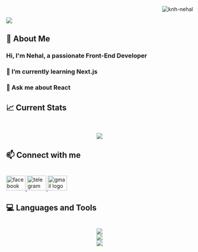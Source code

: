 <!-- banner -->
<p align="right"> <img src="https://komarev.com/ghpvc/?username=knh-nehal&label=Profile%20views&color=0e75b6&style=flat" alt="knh-nehal" /> </p>
<img src="https://i.ibb.co/j3423b0/Github-Banner.png" />

<!-- About Me Section -->

<h2 align="left">🔰 About Me</h2>
<h3 align="left">Hi, I'm Nehal, a passionate Front-End Developer</h3>

<h3 align="left"> 🌱 I’m currently learning Next.js </h3>

<h3 align="left"> 💬 Ask me about React </h3>

<!-- Stats -->

<h2 align="left">📈 Current Stats</h2>

<br/>

<p align="center"><img src="https://github-readme-streak-stats.herokuapp.com/?user=knh-nehal&theme=react&hide_border=true&background=0D1117&stroke=A6DA9A&fire=A6DA9A&sideLabels=A6DA9A&currStreakNum=A6DA9A&ring=A6DA9A&currStreakLabel=A6DA9A&sideNums=A6DA9A"/></p>

<!-- Connect with me section -->

<h2 align="left">📫 Connect with me</h2>

<br/>

<div align="left">
  <a href="https://www.facebook.com/knhnehal" target="_blank">
    <img src="https://raw.githubusercontent.com/maurodesouza/profile-readme-generator/master/src/assets/icons/social/facebook/default.svg" width="52" height="40" alt="facebook logo"  />
  </a>
  <a href="https://t.me/Nehal_10" target="_blank">
    <img src="https://raw.githubusercontent.com/maurodesouza/profile-readme-generator/master/src/assets/icons/social/telegram/default.svg" width="52" height="40" alt="telegram logo"  />
  </a>
  <a href="mailto:nasibhossain57@gmail.com" target="_blank">
    <img src="https://raw.githubusercontent.com/maurodesouza/profile-readme-generator/master/src/assets/icons/social/gmail/default.svg" width="52" height="40" alt="gmail logo"  />
  </a>
  
  <br/>

  </div>
  
 <!-- Skills -->

<h2 align="left">💻 Languages and Tools</h2>

 <br/>

<div align="center">
  <a href="">
    <img src="https://skillicons.dev/icons?i=html,css,js,tailwind,react,vite" />
    <br/>
    <img src="https://skillicons.dev/icons?i=firebase,mongodb,nodejs,express,git" />
    <br/>
    <img src="https://skillicons.dev/icons?i=npm,vscode,vercel" />
     <br/>
  </a>
</div>



<!--
**knh-nehal/knh-nehal** is a ✨ _special_ ✨ repository because its `README.md` (this file) appears on your GitHub profile.

Here are some ideas to get you started:

- 🔭 I’m currently working on ...
- 🌱 I’m currently learning ...
- 👯 I’m looking to collaborate on ...
- 🤔 I’m looking for help with ...
- 💬 Ask me about ...
- 📫 How to reach me: ...
- 😄 Pronouns: ...
- ⚡ Fun fact: ...
-->
